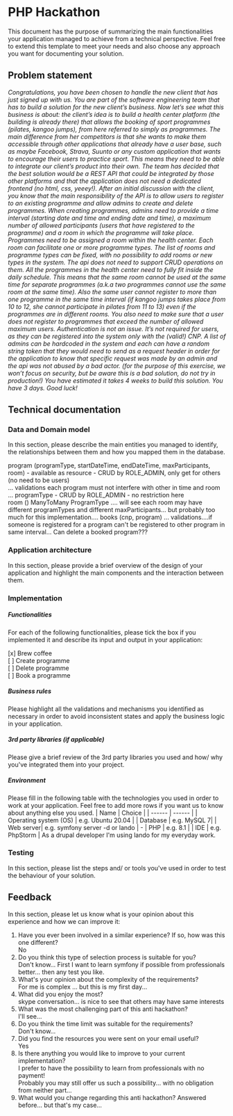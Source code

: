 # PHP Hackathon
This document has the purpose of summarizing the main functionalities your application managed to achieve from a technical perspective. Feel free to extend this template to meet your needs and also choose any approach you want for documenting your solution.

## Problem statement
*Congratulations, you have been chosen to handle the new client that has just signed up with us.  You are part of the software engineering team that has to build a solution for the new client’s business.
Now let’s see what this business is about: the client’s idea is to build a health center platform (the building is already there) that allows the booking of sport programmes (pilates, kangoo jumps), from here referred to simply as programmes. The main difference from her competitors is that she wants to make them accessible through other applications that already have a user base, such as maybe Facebook, Strava, Suunto or any custom application that wants to encourage their users to practice sport. This means they need to be able to integrate our client’s product into their own.
The team has decided that the best solution would be a REST API that could be integrated by those other platforms and that the application does not need a dedicated frontend (no html, css, yeeey!). After an initial discussion with the client, you know that the main responsibility of the API is to allow users to register to an existing programme and allow admins to create and delete programmes.
When creating programmes, admins need to provide a time interval (starting date and time and ending date and time), a maximum number of allowed participants (users that have registered to the programme) and a room in which the programme will take place.
Programmes need to be assigned a room within the health center. Each room can facilitate one or more programme types. The list of rooms and programme types can be fixed, with no possibility to add rooms or new types in the system. The api does not need to support CRUD operations on them.
All the programmes in the health center need to fully fit inside the daily schedule. This means that the same room cannot be used at the same time for separate programmes (a.k.a two programmes cannot use the same room at the same time). Also the same user cannot register to more than one programme in the same time interval (if kangoo jumps takes place from 10 to 12, she cannot participate in pilates from 11 to 13) even if the programmes are in different rooms. You also need to make sure that a user does not register to programmes that exceed the number of allowed maximum users.
Authentication is not an issue. It’s not required for users, as they can be registered into the system only with the (valid!) CNP. A list of admins can be hardcoded in the system and each can have a random string token that they would need to send as a request header in order for the application to know that specific request was made by an admin and the api was not abused by a bad actor. (for the purpose of this exercise, we won’t focus on security, but be aware this is a bad solution, do not try in production!)
You have estimated it takes 4 weeks to build this solution. You have 3 days. Good luck!*

## Technical documentation
### Data and Domain model
In this section, please describe the main entities you managed to identify, the relationships between them and how you mapped them in the database.  

program (programType, startDateTime, endDateTime, maxParticipants, room) - available as resource - CRUD by ROLE_ADMIN, only get for others (no need to be users)    
... validations each program must not interfere with other in time and room ...
programType - CRUD by ROLE_ADMIN - no restriction here   
room () ManyToMany ProgramType ....  will see each room may have different programTypes and different maxParticipants... 
but probably too much for this implementation.... 
books (cnp, program) ... 
validations....if someone is registered for a program can't be registered to other program in same interval...
Can delete a booked program???


### Application architecture
In this section, please provide a brief overview of the design of your application and highlight the main components and the interaction between them.
###  Implementation

##### Functionalities
For each of the following functionalities, please tick the box if you implemented it and describe its input and output in your application:

[x] Brew coffee \
[ ] Create programme \
[ ] Delete programme \
[ ] Book a programme 

##### Business rules
Please highlight all the validations and mechanisms you identified as necessary in order to avoid inconsistent states and apply the business logic in your application.

##### 3rd party libraries (if applicable)
Please give a brief review of the 3rd party libraries you used and how/ why you've integrated them into your project.

##### Environment
Please fill in the following table with the technologies you used in order to work at your application. Feel free to add more rows if you want us to know about anything else you used.
| Name | Choice |
| ------ | ------ |
| Operating system (OS) | e.g. Ubuntu 20.04 |
| Database  | e.g. MySQL 7|
| Web server| e.g. symfony server -d or lando | - 
| PHP | e.g. 8.1 |
| IDE | e.g. PhpStorm |
As a drupal developer I'm using lando for my everyday work.

### Testing
In this section, please list the steps and/ or tools you've used in order to test the behaviour of your solution.

## Feedback
In this section, please let us know what is your opinion about this experience and how we can improve it:

1. Have you ever been involved in a similar experience? If so, how was this one different?  
No  
2. Do you think this type of selection process is suitable for you?  
Don't know... First I want to learn symfony if possible from professionals better... then any test you like.  
3. What's your opinion about the complexity of the requirements?  
For me is complex ... but this is my first day...  
4. What did you enjoy the most?  
skype conversation... is nice to see that others may have same interests  
5. What was the most challenging part of this anti hackathon?  
I'll see...  
6. Do you think the time limit was suitable for the requirements?  
Don't know...
7. Did you find the resources you were sent on your email useful?  
Yes  
8. Is there anything you would like to improve to your current implementation?  
I prefer to have the possibility to learn from professionals with no payment!  
Probably you may still offer us such a possibility... with no obligation from neither part...
9. What would you change regarding this anti hackathon?
Answered before... but that's my case...

